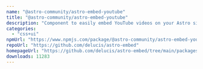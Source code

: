 ```yaml
---
name: "@astro-community/astro-embed-youtube"
title: "@astro-community/astro-embed-youtube"
description: "Component to easily embed YouTube videos on your Astro site"
categories:
  - "css+ui"
npmUrl: "https://www.npmjs.com/package/@astro-community/astro-embed-youtube"
repoUrl: "https://github.com/delucis/astro-embed"
homepageUrl: "https://github.com/delucis/astro-embed/tree/main/packages/astro-embed-youtube#readme"
downloads: 11283
---
```

